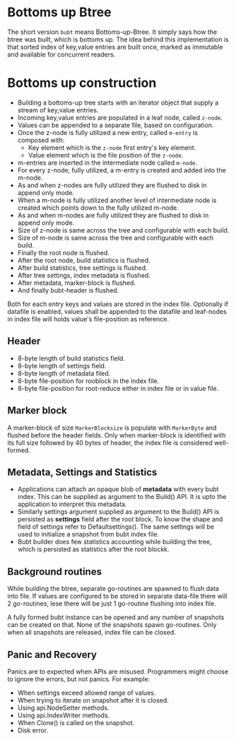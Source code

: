 Bottoms up Btree
================

The short version `bubt` means Bottoms-up-Btree. It simply says how the
btree was built, which is bottoms up. The idea behind this implementation
is that sorted index of key,value entries are built once, marked as
immutable and available for concurrent readers.

Bottoms up construction
=======================

* Building a bottoms-up tree starts with an iterator object that supply
  a stream of key,value entries.
* Incoming key,value entries are populated in a leaf node, called `z-node`.
* Values can be appended to a separate file, based on configuration.
* Once the z-node is fully utilized a new entry, called `m-entry` is
  composed with:
  * Key element which is the `z-node` first entry's key element.
  * Value element which is the file position of the `z-node`.
* m-entries are inserted in the intermediate node called `m-node`.
* For every z-node, fully utilized, a m-entry is created and added into
  the m-node.
* As and when z-nodes are fully utilized they are flushed to disk in
  append only mode.
* When a m-node is fully utilized another level of intermediate node is
  created which points down to the fully utilized m-node.
* As and when m-nodes are fully utilized they are flushed to disk in
  append only mode.
* Size of z-node is same across the tree and configurable with each
  build.
* Size of m-node is same across the tree and configurable with each
  build.
* Finally the root node is flushed.
* After the root node, build statistics is flushed.
* After build statistics, tree settings is flushed.
* After tree settings, index metadata is flushed.
* After metadata, marker-block is flushed.
* And finally bubt-header is flushed.

Both for each entry keys and values are stored in the index file.
Optionally if datafile is enabled, values shall be appended to the
datafile and leaf-nodes in index file will holds value's file-position
as reference.

Header
------

* 8-byte length of build statistics field.
* 8-byte length of settings field.
* 8-byte length of metadata filed.
* 8-byte file-position for rooblock in the index file.
* 8-byte file-position for root-reduce either in index file or in
  value file.

Marker block
------------

A marker-block of size `MarkerBlocksize` is populate with `MarkerByte`
and flushed before the header fields. Only when marker-block is
identified with its full size followed by 40 bytes of header, the index
file is considered well-formed.

Metadata, Settings and Statistics
---------------------------------

* Applications can attach an opaque blob of **metadata** with every bubt
  index. This can be supplied as argument to the Build() API. It is upto
  the application to interpret this metadata.
* Similarly settings argument supplied as argument to the Build() API
  is persisted as **settings** field after the root block. To know the shape
  and field of settings refer to Defaultsettings(). The same settings
  will be used to initialize a snapshot from bubt index file.
* Bubt builder does few statistics accounting while building the tree,
  which is persisted as statistics after the root blockk.

Background routines
-------------------

While building the btree, separate go-routines are spawned to flush data
into file. If values are configured to be stored in separate data-file there
will 2 go-routines, lese there will be just 1 go-routine flushing into
index file.

A fully formed bubt instance can be opened and any number of snapshots can
be created on that. None of the snapshots spawn go-routines. Only when all
snapshots are released, index file can be closed.

Panic and Recovery
------------------

Panics are to expected when APIs are misused. Programmers might choose
to ignore the errors, but not panics. For example:

- When settings exceed allowed range of values.
- When trying to iterate on snapshot after it is closed.
- Using api.NodeSetter methods.
- Using api.IndexWriter methods.
- When Clone() is called on the snapshot.
- Disk error.
